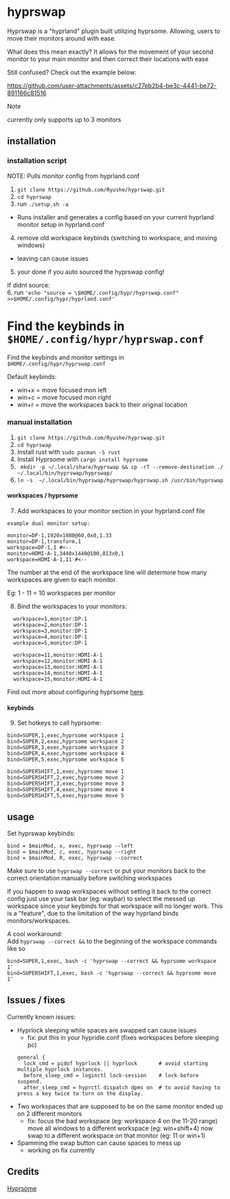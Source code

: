 # hyprswap
Hyprswap is a "hyprland" plugin built utilizing hyprsome. Allowing, users to move their monitors around with ease. 

What does this mean exactly? It allows for the movement of your second monitor to your main monitor and then correct their locations with ease

Still confused? Check out the example below: 

https://github.com/user-attachments/assets/c27eb2b4-be3c-4441-be72-891166c81516


> [!NOTE]
> currently only supports up to 3 monitors

## installation

### installation script
NOTE: Pulls monitor config from hyprland.conf 
1. `git clone https://github.com/Ryushe/hyprswap.git`
2. `cd hyprswap`
3. run `./setup.sh -a` 
  - Runs installer and generates a config based on your current hyprland monitor setup in hyprland.conf
4. remove old workspace keybinds (switching to workspace, and moving windows) 
  - leaving can cause issues
5. your done if you auto sourced the hyprswap config!

If didnt source:  
6. run `'echo "source = \$HOME/.config/hypr/hyprswap.conf" >>$HOME/.config/hypr/hyprland.conf'`

Find the keybinds in `$HOME/.config/hypr/hyprswap.conf`
=======
Find the keybinds and monitor settings in `$HOME/.config/hypr/hyprswap.conf`

Default keybinds:
- win+x = move focused mon left
- win+c = move focused mon right
- win+r = move the workspaces back to their original location


### manual installation
1. `git clone https://github.com/Ryushe/hyprswap.git`
2. `cd hyprswap`
3. Install rust with `sudo pacman -S rust`  
4. Install Hyprsome with `cargo install hyprsome`
5. `
mkdir -p ~/.local/share/hyprswap && cp -rT --remove-destination ./ ~/.local/bin/hyprswap/hyprswap/`
6. `ln -s  ~/.local/bin/hyprswap/hyprswap/hyprswap.sh /usr/bin/hyprswap`

#### workspaces / hyprsome
7. Add workspaces to your monitor section in your hyprland.conf file
```
example dual monitor setup:

monitor=DP-1,1920x1080@60,0x0,1.33
monitor=DP-1,transform,1
workspace=DP-1,1 #<--
monitor=HDMI-A-1,3440x1440@100,813x0,1
workspace=HDMI-A-1,11 #<--
```

The number at the end of the workspace line will determine how many workspaces are given to each monitor.  

Eg: 1 - 11 = 10 workspaces per monitor

8. Bind the workspaces to your monitors:  
```
  workspace=1,monitor:DP-1
  workspace=2,monitor:DP-1
  workspace=3,monitor:DP-1
  workspace=4,monitor:DP-1
  workspace=5,monitor:DP-1

  workspace=11,monitor:HDMI-A-1
  workspace=12,monitor:HDMI-A-1
  workspace=13,monitor:HDMI-A-1
  workspace=14,monitor:HDMI-A-1
  workspace=15,monitor:HDMI-A-1
```

Find out more about configuring hyprsome  [here](https://github.com/sopa0/hyprsome).

#### keybinds
9. Set hotkeys to call hyprsome:
```
bind=SUPER,1,exec,hyprsome workspace 1
bind=SUPER,2,exec,hyprsome workspace 2
bind=SUPER,3,exec,hyprsome workspace 3
bind=SUPER,4,exec,hyprsome workspace 4
bind=SUPER,5,exec,hyprsome workspace 5

bind=SUPERSHIFT,1,exec,hyprsome move 1
bind=SUPERSHIFT,2,exec,hyprsome move 2
bind=SUPERSHIFT,3,exec,hyprsome move 3
bind=SUPERSHIFT,4,exec,hyprsome move 4
bind=SUPERSHIFT,5,exec,hyprsome move 5
```

## usage
Set hyprswap keybinds:
```
bind = $mainMod, x, exec, hyprswap --left
bind = $mainMod, c, exec, hyprswap --right
bind = $mainMod, R, exec, hyprswap --correct
```

Make sure to use `hyprswap --correct` or put your monitors back to the correct orientation manually before switching workspaces

If you happen to swap workspaces without setting it back to the correct config just use your task bar (eg: waybar) to select the messed up workspace since your keybinds for that workspace will no longer work. This is a "feature", due to the limitation of the way hyprland binds monitors/workspaces.

A cool workaround:  
Add `hyprswap --correct &&` to the beginning of the workspace commands like so
```
bind=SUPER,1,exec, bash -c 'hyprswap --correct && hyprsome workspace 1'
bind=SUPERSHIFT,1,exec, bash -c 'hyprswap --correct && hyprsome move 1'
```

## Issues / fixes
Currently known issues:
- Hyprlock sleeping while spaces are swapped can cause issues
  - fix: put this in your hypridle.conf (fixes workspaces before sleeping pc)
  ```
  general {
    lock_cmd = pidof hyprlock || hyprlock       # avoid starting multiple hyprlock instances.
    before_sleep_cmd = loginctl lock-session    # lock before suspend.
    after_sleep_cmd = hyprctl dispatch dpms on  # to avoid having to press a key twice to turn on the display.
    ```
- Two workspaces that are supposed to be on the same monitor ended up on 2 different monitors
  - fix: focus the bad workspace (eg: workspace 4 on the 11-20 range) move all windows to a different workspace (eg: win+shift+4) now swap to a different workspace on that monitor (eg: 11 or win+1)
- Spamming the swap button can cause spaces to mess up 
  - working on fix currently

## Credits 
[Hyprsome](https://github.com/sopa0/hyprsome)
